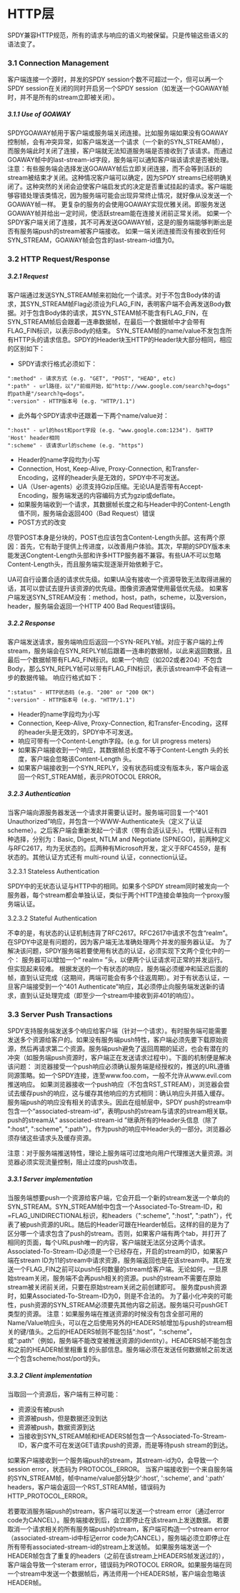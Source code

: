 HTTP层
===

SPDY兼容HTTP规范，所有的请求与响应的语义均被保留。只是传输这些语义的语法变了。

### 3.1 Connection Management
客户端连接一个源时，并发的SPDY session个数不可超过一个，但可以再一个SPDY session在关闭的同时开启另一个SPDY session（如发送一个GOAWAY帧时，并不是所有的stream立即被关闭）。

##### 3.1.1 Use of GOAWAY
SPDYGOAWAY帧用于客户端或服务端关闭连接。比如服务端如果没有GOAWAY控制帧，会有冲突异常，如客户端发送一个请求（一个新的SYN_STREAM帧），而服务端此时关闭了连接，客户端就无法知道服务端是否接收到了该请求。而通过GOAWAY帧中的last-stream-id字段，服务端可以通知客户端该请求是否被处理。
注意：有些服务端会选择发送GOAWAY帧后立即关闭连接，而不会等到活跃的stream被结束才关闭。这种情况客户端可以确定，因为SPDY streams已经明确关闭了。这种突然的关闭会迫使客户端启发式的决定是否重试挂起的请求。客户端能够容错处理该类情况，因为服务端可能会出现异常终止情况，就好像从没发送一个GOAWAY帧一样。
更复杂的服务的会使用GOAWAY实现优雅关闭。即服务发送GOAWAY帧并给出一定时间，使活跃stream能在连接关闭前正常关闭。
如果一个SPDY客户端关闭了连接，其不可再发送GOAWAY帧，这是的服务端能够判断出是否有服务端push的stream被客户端接收。
如果一端关闭连接而没有接收到任何SYN_STREAM，GOAWAY帧会包含的last-stream-id值为0。

### 3.2 HTTP Request/Response

##### 3.2.1 Request
客户端通过发送SYN_STREAM帧来初始化一个请求。对于不包含Body体的请求，其SYN_STREAM帧Flag必须设为FLAG_FIN，表明客户端不会再发送Body数据。对于包含Body体的请求，其SYN_STEAM帧不能含有FLAG_FIN，在SYN_STREAM帧后会跟着一连串数据帧，在最后一个数据帧中才会带有FLAG_FIN标识，以表示Body的结束。
SYN_STEAM帧的name/value不发包含所有HTTP头的请求信息。SPDY的Header块玉HTTP的Header块大部分相同，相应的区别如下：
- SPDY请求行格式必须如下：
```
":method" - 请求方式 (e.g. "GET", "POST", "HEAD", etc)
":path" - url路径，以"/"前缀开始，如"http://www.google.com/search?q=dogs" 的path是"/search?q=dogs"。
":version" - HTTP版本号 (e.g. "HTTP/1.1")
```
- 此外每个SPDY请求中还跟着一下两个name/value对：
```
":host" - url的host和port字段 (e.g. "www.google.com:1234"). 与HTTP 'Host' header相同
":scheme" - 该请求url的scheme (e.g. "https")
```
- Header的name字段均为小写
- Connection, Host, Keep-Alive, Proxy-Connection, 和Transfer-Encoding，这样的header头是无效的，SPDY中不可发送。
- UA（User-agents）必须支持Gzip压缩。无论UA是否带有Accept-Encoding，服务端发送的内容编码方式为gzip或deflate。
- 如果服务端收到一个请求，其数据帧长度之和与Header中的Content-Length值不同，服务端会返回400（Bad Request）错误
- POST方式的改变

尽管POST本身是分块的，POST也应该包含Content-Length头部。这有两个原因：首先，它有助于提供上传进度，以改善用户体验。其次，早期的SPDY版本未能发送Congtent-Length头部和许多HTTP服务器不兼容。有些UA不可以忽略Content-Length头，而且服务端实现逐渐开始依赖于它。

UA可自行设置合适的请求优先级。如果UA没有接收一个资源导致无法取得进展的话，其可以尝试去提升该资源的优先级。图像资源通常使用最低优先级。
如果客户端发送SYN_STREAM没有：method，host，path，scheme，以及version，header，服务端会返回一个HTTP 400 Bad Request错误码。

##### 3.2.2 Response
客户端发送请求，服务端响应后返回一个SYN-REPLY帧。对应于客户端的上传stream，服务端会在SYN_REPLY帧后跟着一连串的数据帧，以此来返回数据，且最后一个数据帧带有FLAG_FIN标识。如果一个响应（如202或者204）不包含Body，那么SYN_REPLY帧可以带有FLAG_FIN标识，表示该stream中不会有进一步的数据传输。
响应行格式如下：
```
":status" - HTTP状态码 (e.g. "200" or "200 OK")
":version" - HTTP版本号 (e.g. "HTTP/1.1")
```
- Header的name字段均为小写
- Connection, Keep-Alive, Proxy-Connection, 和Transfer-Encoding，这样的header头是无效的，SPDY中不可发送。
- 响应可带有一个Content-Length字段。(e.g. for UI progress meters)
- 如果客户端接收到一个响应，其数据帧总长度不等于Content-Length 头的长度，客户端会忽略该Content-Length 头。
- 如果客户端接收到一个SYN_REPLY，没有状态码或没有版本头，客户端会返回一个RST_STREAM帧，表示PROTOCOL ERROR。

##### 3.2.3 Authentication
当客户端向源服务器发送一个请求并需要认证时。服务端可回复一个“401 Unauthorized”响应，并包含一个WWW-Authenticate头（定义了认证scheme）。之后客户端会重新发起一个请求（带有合适认证头）。
代理认证有四种选择，分别为：Basic, Digest, NTLM and Negotiate (SPNEGO)，前两种定义与RFC2617，均为无状态的。后两种有Microsoft开发，定义于RFC4559，是有状态的。其他认证方式还有 multi-round 认证，connection认证。

3.2.3.1 Stateless Authentication

SPDY中的无状态认证与HTTP中的相同。如果多个SPDY stream同时被发向一个服务器，每个stream都会单独认证，类似于两个HTTP连接会单独向一个proxy服务端认证。

3.2.3.2 Stateful Authentication

不幸的是，有状态的认证机制违背了RFC2617。RFC2617中请求不包含“realm”。在SPDY中这是有问题的，因为客户端无法准确处理两个并发的服务器认证。
为了解决该问题，SPDY服务端若要使用有状态的认证，必须实现下文两个变化中的一个：
服务器可以增加一个“ realm=<desired realm> ”头，以便两个认证请求可正常的并发运行。但实现起来较难。
根据发送的一个有状态的响应，服务端必须缓冲和延迟后面的帧，直到认证完成（这期间，两端可能会有多个往返周期）。对于有状态认证，一旦客户端接受到一个“401 Authenticate”响应，其必须停止向服务端发送新的请求，直到认证处理完成（即至少一个stream中接收到非401的响应）。

### 3.3 Server Push Transactions

SPDY支持服务端发送多个响应给客户端（针对一个请求）。有时服务端可能需要发送多个资源给客户的。如果没有服务端push特性，客户端必须先要下载原始资源，然后再请求第二个资源。服务端push避免了返回周期的延迟，也会有潜在的冲突（如服务端push资源时，客户端正在发送请求过程中）。下面的机制便是解决该问题：
浏览器接受一个push响应必须确认服务端是经授权的，推送的URL遵循同源策略。如一个SPDY连接，连至www.foo.com，一般不允许从www.evil.com推送响应。
如果浏览器接收一个push响应（不包含RST_STREAM），浏览器会尝试去缓存push的响应，这与缓存其他响应的方式相同：确认响应头并插入缓存。
服务端push的响应没有相关的请求头。因此在组帧层中，SPDY push的stream中包含一个“associated-stream-id”，表明push的stream与请求的stream相关联。push的stream从“ associated-stream-id ”继承所有的Header头信息（除了 ":host", ":scheme",  ":path"）。作为push的响应中Header头的一部分。浏览器必须存储这些请求头及缓存资源。

注意：对于服务端推送特性，理论上服务端可过度地向用户代理推送大量资源。浏览器必须实现流量控制，阻止过度的push攻击。

##### 3.3.1 Server implementation

当服务端想要push一个资源给客户端，它会开启一个新的stream发送一个单向的SYN_STREAM。SYN_STREAM帧中包含一个Associated-To-Stream-ID，和=FLAG_UNIDIRECTIONAL标识，和headers（":scheme", ":host", ":path"），代表了被push资源的URL。随后的Header可跟在Hearder帧后。这样的目的是为了区分哪一个请求包含了push的stream。否则，如果客户端有两个tab，并打开了相同的页面，每个URLpush唯一的内容，客户端就无法区分这两个请求。
Associated-To-Stream-ID必须是一个已经存在，开启的stream的ID，如果客户端在stream ID为11的stream中请求资源，服务端返回也是在该stream中。其在发送一个FLAG_FIN之前可以push任何数量的stream给客户端。无论如何，一旦原始stream关闭，服务端不会再push相关的资源。push的stream不需要在原始stream被关闭前关闭，只要在原始stream关闭之前创建即可。
服务度push资源时，如果Associated-To-Stream-ID为0，则是不合法的。
为了最小化冲突的可能性，push资源的SYN_STREAM必须要先其他内容之前送。服务端只可pushGET类型的资源。
注意：如果服务端在推送资源的时候没有包含全部可用的Name/Value响应头，可以在之后使用另外的HEADERS帧增加与push的stream相关的键/值头。之后的HEADERS帧则不能包括“:host”，“:scheme”，或“:path”（例如，服务端不能改变被推送资源的identity）。HEADERS帧不能包含和之前的HEADER帧里相重复的头部信息。服务端必须在发送任何数据帧之前发送一个包含scheme/host/port的头。

##### 3.3.2 Client implementation
当取回一个资源后，客户端有三种可能：

- 资源没有被push
- 资源被push，但是数据还没到达
- 资源被push，数据资源到达
- 当接收到SYN_STREAM帧和HEADERS帧包含一个Associated-To-Stream-ID，客户度不可在发送GET请求push的资源，而是等待push stream的到达。

如果客户端接收到一个服务端push的stream，其stream-id为0，会导致一个session error，状态码为 PROTOCOL_ERROR。
当客户端接收到一个来自服务端的SYN_STREAM帧，帧中name/value部分缺少':host', ':scheme', and ':path' headers，客户端会返回一个RST_STREAM帧，错误码为HTTP_PROTOCOL_ERROR。

若要取消服务端push的stream，客户端可以发送一个stream error（通过error code为CANCEL）。服务端接收到后，会立即停止在该stream上发送数据。
若要取消一个请求相关的所有服务端push的stream，客户端可构造一个stream error（associated-stream-id中标记error code为CANCEL），服务端必须立即停止在所有带有associated-stream-id的stream上发送帧。
如果服务端发送一个HEADER帧包含了重复的headers（之前在该stream上HEADERS帧发送过的），客户端会导致一个steram error，错误码为PROTOCOL ERROR。如果服务端在同一个stream中发送一个数据帧后，再法师用一个HEADERS帧，客户端会忽略该HEADER帧。
